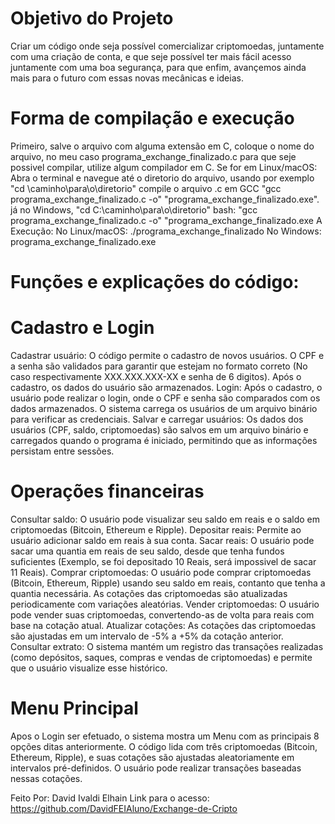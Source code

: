 # Objetivo do Projeto
Criar um código onde seja possível comercializar criptomoedas, juntamente com uma criação de conta, e que seje possível ter mais fácil acesso juntamente com uma boa segurança, para que enfim, avançemos ainda mais para o futuro com essas novas mecânicas e ideias.

# Forma de compilação e execução
Primeiro, salve o arquivo com alguma extensão em C, coloque o nome do arquivo, no meu caso programa_exchange_finalizado.c
para que seje possivel compilar, utilize algum compilador em C.
Se for em Linux/macOS: Abra o terminal e navegue até o diretorio do arquivo, usando por exemplo "cd \caminho\para\o\diretorio" compile o arquivo .c em GCC "gcc programa_exchange_finalizado.c -o" "programa_exchange_finalizado.exe".
já no Windows, "cd C:\caminho\para\o\diretorio" bash: "gcc programa_exchange_finalizado.c -o" "programa_exchange_finalizado.exe
A Execução: 
No Linux/macOS: ./programa_exchange_finalizado
No Windows: programa_exchange_finalizado.exe

# Funções e explicações do código:
# Cadastro e Login
Cadastrar usuário: O código permite o cadastro de novos usuários. O CPF e a senha são validados para garantir que estejam no formato correto (No caso respectivamente XXX.XXX.XXX-XX e senha de 6 digitos). Após o cadastro, os dados do usuário são armazenados.
Login: Após o cadastro, o usuário pode realizar o login, onde o CPF e senha são comparados com os dados armazenados. O sistema carrega os usuários de um arquivo binário para verificar as credenciais.
Salvar e carregar usuários: Os dados dos usuários (CPF, saldo, criptomoedas) são salvos em um arquivo binário e carregados quando o programa é iniciado, permitindo que as informações persistam entre sessões.

# Operações financeiras
Consultar saldo: O usuário pode visualizar seu saldo em reais e o saldo em criptomoedas (Bitcoin, Ethereum e Ripple).
Depositar reais: Permite ao usuário adicionar saldo em reais à sua conta.
Sacar reais: O usuário pode sacar uma quantia em reais de seu saldo, desde que tenha fundos suficientes (Exemplo, se foi depositado 10 Reais, será impossivel de sacar 11 Reais).
Comprar criptomoedas: O usuário pode comprar criptomoedas (Bitcoin, Ethereum, Ripple) usando seu saldo em reais, contanto que tenha a quantia necessária. As cotações das criptomoedas são atualizadas periodicamente com variações aleatórias.
Vender criptomoedas: O usuário pode vender suas criptomoedas, convertendo-as de volta para reais com base na cotação atual.
Atualizar cotações: As cotações das criptomoedas são ajustadas em um intervalo de -5% a +5% da cotação anterior.
Consultar extrato: O sistema mantém um registro das transações realizadas (como depósitos, saques, compras e vendas de criptomoedas) e permite que o usuário visualize esse histórico.

# Menu Principal
Apos o Login ser efetuado, o sistema mostra um Menu com as principais 8 opções ditas anteriormente.
O código lida com três criptomoedas (Bitcoin, Ethereum, Ripple), e suas cotações são ajustadas aleatoriamente em intervalos pré-definidos. O usuário pode realizar transações baseadas nessas cotações.

Feito Por: David Ivaldi Elhain
Link para o acesso: https://github.com/DavidFEIAluno/Exchange-de-Cripto
